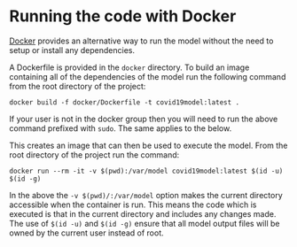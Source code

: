 # Running the code with Docker

[Docker][] provides an alternative way to run the model without the need to
setup or install any dependencies.

A Dockerfile is provided in the `docker` directory. To build an image containing
all of the dependencies of the model run the following command from the root
directory of the project:

```
docker build -f docker/Dockerfile -t covid19model:latest .
```

If your user is not in the docker group then you will need to run the above
command prefixed with `sudo`. The same applies to the below.

This creates an image that can then be used to execute the model. From the root
directory of the project run the command:

```
docker run --rm -it -v $(pwd):/var/model covid19model:latest $(id -u) $(id -g)
```

In the above the `-v $(pwd)/:/var/model` option makes the current directory
accessible when the container is run. This means the code which is executed is
that in the current directory and includes any changes made. The use of `$(id
-u)` and `$(id -g)` ensure that all model output files will be owned by the
current user instead of root.

[Docker]: https://www.docker.com/
